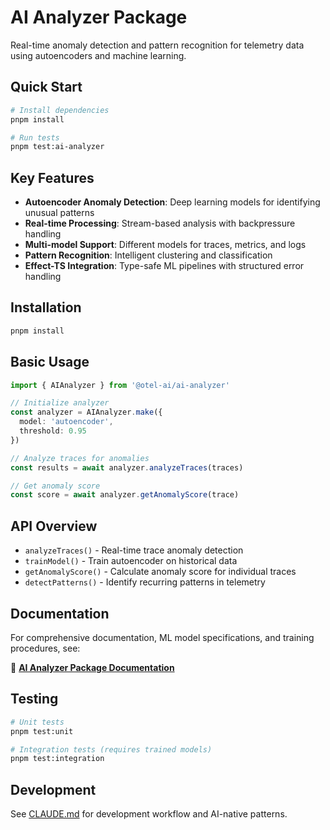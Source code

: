 # AI Analyzer Package

Real-time anomaly detection and pattern recognition for telemetry data using autoencoders and machine learning.

## Quick Start

```bash
# Install dependencies
pnpm install

# Run tests
pnpm test:ai-analyzer
```

## Key Features

- **Autoencoder Anomaly Detection**: Deep learning models for identifying unusual patterns
- **Real-time Processing**: Stream-based analysis with backpressure handling
- **Multi-model Support**: Different models for traces, metrics, and logs
- **Pattern Recognition**: Intelligent clustering and classification
- **Effect-TS Integration**: Type-safe ML pipelines with structured error handling

## Installation

```bash
pnpm install
```

## Basic Usage

```typescript
import { AIAnalyzer } from '@otel-ai/ai-analyzer'

// Initialize analyzer
const analyzer = AIAnalyzer.make({
  model: 'autoencoder',
  threshold: 0.95
})

// Analyze traces for anomalies
const results = await analyzer.analyzeTraces(traces)

// Get anomaly score
const score = await analyzer.getAnomalyScore(trace)
```

## API Overview

- `analyzeTraces()` - Real-time trace anomaly detection
- `trainModel()` - Train autoencoder on historical data
- `getAnomalyScore()` - Calculate anomaly score for individual traces
- `detectPatterns()` - Identify recurring patterns in telemetry

## Documentation

For comprehensive documentation, ML model specifications, and training procedures, see:

📖 **[AI Analyzer Package Documentation](../../notes/packages/ai-analyzer/package.md)**

## Testing

```bash
# Unit tests
pnpm test:unit

# Integration tests (requires trained models)
pnpm test:integration
```

## Development

See [CLAUDE.md](../../CLAUDE.md) for development workflow and AI-native patterns.